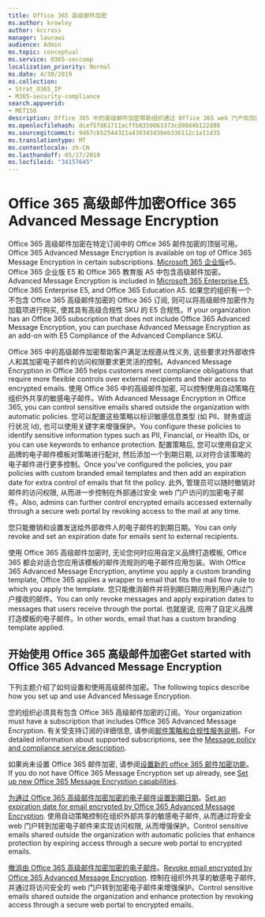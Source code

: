 ```yaml
---
title: Office 365 高级邮件加密
ms.author: krowley
author: kccross
manager: laurawi
audience: Admin
ms.topic: conceptual
ms.service: O365-seccomp
localization_priority: Normal
ms.date: 4/30/2019
ms.collection:
- Strat_O365_IP
- M365-security-compliance
search.appverid:
- MET150
description: Office 365 中的高级邮件加密帮助组织通过 Office 365 web 门户向加密电子邮件过期并撤销访问权限, 从而帮助组织满足其合规性义务。
ms.openlocfilehash: dcef5f861711acffb8359063373cd90d4b122d88
ms.sourcegitcommit: 9d67cb52544321a430343d39eb336112c1a11d35
ms.translationtype: MT
ms.contentlocale: zh-CN
ms.lasthandoff: 05/17/2019
ms.locfileid: "34157645"
---
```

# <a name="office-365-advanced-message-encryption"></a><span data-ttu-id="b1d5a-103">Office 365 高级邮件加密</span><span class="sxs-lookup"><span data-stu-id="b1d5a-103">Office 365 Advanced Message Encryption</span></span>

<span data-ttu-id="b1d5a-104">Office 365 高级邮件加密在特定订阅中的 Office 365 邮件加密的顶层可用。</span><span class="sxs-lookup"><span data-stu-id="b1d5a-104">Office 365 Advanced Message Encryption is available on top of Office 365 Message Encryption in certain subscriptions.</span></span> <span data-ttu-id="b1d5a-105">[Microsoft 365 企业版](https://www.microsoft.com/microsoft-365/enterprise/home)e5、Office 365 企业版 E5 和 Office 365 教育版 A5 中包含高级邮件加密。</span><span class="sxs-lookup"><span data-stu-id="b1d5a-105">Advanced Message Encryption is included in [Microsoft 365 Enterprise E5](https://www.microsoft.com/microsoft-365/enterprise/home), Office 365 Enterprise E5, and Office 365 Education A5.</span></span> <span data-ttu-id="b1d5a-106">如果您的组织有一个不包含 Office 365 高级邮件加密的 Office 365 订阅, 则可以将高级邮件加密作为加载项进行购买, 使其具有高级合规性 SKU 的 E5 合规性。</span><span class="sxs-lookup"><span data-stu-id="b1d5a-106">If your organization has an Office 365 subscription that does not include Office 365 Advanced Message Encryption, you can purchase Advanced Message Encryption as an add-on with E5 Compliance of the Advanced Compliance SKU.</span></span>

<span data-ttu-id="b1d5a-107">Office 365 中的高级邮件加密帮助客户满足法规遵从性义务, 这些要求对外部收件人和其加密电子邮件的访问权限要求更灵活的控制。</span><span class="sxs-lookup"><span data-stu-id="b1d5a-107">Advanced Message Encryption in Office 365 helps customers meet compliance obligations that require more flexible controls over external recipients and their access to encrypted emails.</span></span> <span data-ttu-id="b1d5a-108">使用 Office 365 中的高级邮件加密, 可以控制使用自动策略在组织外共享的敏感电子邮件。</span><span class="sxs-lookup"><span data-stu-id="b1d5a-108">With Advanced Message Encryption in Office 365, you can control sensitive emails shared outside the organization with automatic policies.</span></span> <span data-ttu-id="b1d5a-109">您可以配置这些策略以标识敏感信息类型 (如 PII、财务或运行状况 Id), 也可以使用关键字来增强保护。</span><span class="sxs-lookup"><span data-stu-id="b1d5a-109">You configure these policies to identify sensitive information types such as PII, Financial, or Health IDs, or you can use keywords to enhance protection.</span></span> <span data-ttu-id="b1d5a-110">配置策略后, 您可以使用自定义品牌的电子邮件模板对策略进行配对, 然后添加一个到期日期, 以对符合该策略的电子邮件进行更多控制。</span><span class="sxs-lookup"><span data-stu-id="b1d5a-110">Once you've configured the policies, you pair policies with custom branded email templates and then add an expiration date for extra control of emails that fit the policy.</span></span> <span data-ttu-id="b1d5a-111">此外, 管理员可以随时撤销对邮件的访问权限, 从而进一步控制在外部通过安全 web 门户访问的加密电子邮件。</span><span class="sxs-lookup"><span data-stu-id="b1d5a-111">Also, admins can further control encrypted emails accessed externally through a secure web portal by revoking access to the mail at any time.</span></span>

<span data-ttu-id="b1d5a-112">您只能撤销和设置发送给外部收件人的电子邮件的到期日期。</span><span class="sxs-lookup"><span data-stu-id="b1d5a-112">You can only revoke and set an expiration date for emails sent to external recipients.</span></span>

<span data-ttu-id="b1d5a-113">使用 Office 365 高级邮件加密时, 无论您何时应用自定义品牌打造模板, Office 365 都会对适合您应用该模板的邮件流规则的电子邮件应用包装。</span><span class="sxs-lookup"><span data-stu-id="b1d5a-113">With Office 365 Advanced Message Encryption, anytime you apply a custom branding template, Office 365 applies a wrapper to email that fits the mail flow rule to which you apply the template.</span></span> <span data-ttu-id="b1d5a-114">您只能撤消邮件并将到期日期应用到用户通过门户接收的邮件。</span><span class="sxs-lookup"><span data-stu-id="b1d5a-114">You can only revoke messages and apply expiration dates to messages that users receive through the portal.</span></span> <span data-ttu-id="b1d5a-115">也就是说, 应用了自定义品牌打造模板的电子邮件。</span><span class="sxs-lookup"><span data-stu-id="b1d5a-115">In other words, email that has a custom branding template applied.</span></span>

## <a name="get-started-with-office-365-advanced-message-encryption"></a><span data-ttu-id="b1d5a-116">开始使用 Office 365 高级邮件加密</span><span class="sxs-lookup"><span data-stu-id="b1d5a-116">Get started with Office 365 Advanced Message Encryption</span></span>

<span data-ttu-id="b1d5a-117">下列主题介绍了如何设置和使用高级邮件加密。</span><span class="sxs-lookup"><span data-stu-id="b1d5a-117">The following topics describe how you set up and use Advanced Message Encryption.</span></span>

<span data-ttu-id="b1d5a-118">您的组织必须具有包含 Office 365 高级邮件加密的订阅。</span><span class="sxs-lookup"><span data-stu-id="b1d5a-118">Your organization must have a subscription that includes Office 365 Advanced Message Encryption.</span></span> <span data-ttu-id="b1d5a-119">有关受支持订阅的详细信息, 请参阅[邮件策略和合规性服务说明](https://docs.microsoft.com/en-us/office365/servicedescriptions/exchange-online-service-description/message-policy-and-compliance)。</span><span class="sxs-lookup"><span data-stu-id="b1d5a-119">For detailed information about supported subscriptions, see the [Message policy and compliance service description](https://docs.microsoft.com/en-us/office365/servicedescriptions/exchange-online-service-description/message-policy-and-compliance).</span></span>

<span data-ttu-id="b1d5a-120">如果尚未设置 Office 365 邮件加密, 请参阅[设置新的 office 365 邮件加密功能](set-up-new-message-encryption-capabilities.md)。</span><span class="sxs-lookup"><span data-stu-id="b1d5a-120">If you do not have Office 365 Message Encryption set up already, see [Set up new Office 365 Message Encryption capabilities](set-up-new-message-encryption-capabilities.md).</span></span>

<span data-ttu-id="b1d5a-121">[为通过 Office 365 高级邮件加密加密的电子邮件设置到期日期](ome-advanced-expiration.md)。</span><span class="sxs-lookup"><span data-stu-id="b1d5a-121">[Set an expiration date for email encrypted by Office 365 Advanced Message Encryption](ome-advanced-expiration.md).</span></span> <span data-ttu-id="b1d5a-122">使用自动策略控制在组织外部共享的敏感电子邮件, 从而通过将安全 web 门户转到加密电子邮件来实现访问权限, 从而增强保护。</span><span class="sxs-lookup"><span data-stu-id="b1d5a-122">Control sensitive emails shared outside the organization with automatic policies that enhance protection by expiring access through a secure web portal to encrypted emails.</span></span>

<span data-ttu-id="b1d5a-123">[撤消由 Office 365 高级邮件加密加密的电子邮件](revoke-ome-encrypted-mail.md)。</span><span class="sxs-lookup"><span data-stu-id="b1d5a-123">[Revoke email encrypted by Office 365 Advanced Message Encryption](revoke-ome-encrypted-mail.md).</span></span> <span data-ttu-id="b1d5a-124">控制在组织外共享的敏感电子邮件, 并通过将访问安全的 web 门户转到加密电子邮件来增强保护。</span><span class="sxs-lookup"><span data-stu-id="b1d5a-124">Control sensitive emails shared outside the organization and enhance protection by revoking access through a secure web portal to encrypted emails.</span></span>  